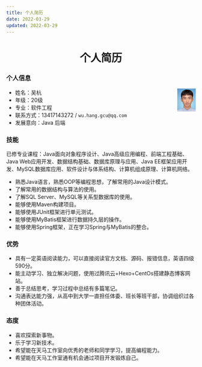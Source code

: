 ```yaml
---
title: 个人简历
date: 2022-03-29
updated: 2022-03-29
---
```


<h1 style="text-align:center;">个人简历</h1>

### 个人信息

<img src="resume/证件照.jpg" alt="3" style="zoom:6%;float:right;" />

* 姓名：吴杭
* 年级：20级
* 专业：软件工程
* 联系方式：13417143272 / `wu.hang.gcu@qq.com`
* 发展意向：Java 后端

### 技能

已修专业课程：Java面向对象程序设计、Java高级应用编程、前端工程基础、Java Web应用开发、数据结构基础、数据库原理与应用、Java EE框架应用开发、MySQL数据库应用、软件设计与体系结构、计算机组成原理、计算机网络。

* 熟悉Java语言，熟悉OOP等编程思想，了解常用的Java设计模式。
* 了解常用的数据结构与算法的使用。
* 了解SQL Server、MySQL等关系型数据库的使用。
* 能够使用Maven构建项目。
* 能够使用JUnit框架进行单元测试。
* 能够使用MyBatis框架进行数据持久层的操作。
* 能够使用Spring框架，正在学习Spring与MyBatis的整合。

### 优势

* 具有一定英语阅读能力，可以直接阅读官方文档、源码、报错信息，英语四级590分。
* 能主动学习、独立解决问题，使用过腾讯云+Hexo+CentOs搭建静态博客网站。
* 善于总结思考，学习过程中总结有多篇笔记。
* 沟通表达能力强，从高中到大学一直担任体委、班长等班干部，协调组织过各种团体活动。

### 态度

* 喜欢探索新事物。
* 乐于学习新技术。
* 希望能在天马工作室向优秀的老师和同学学习，提高编程能力。
* 希望能在天马工作室通有机会通过项目开发锻炼自己。